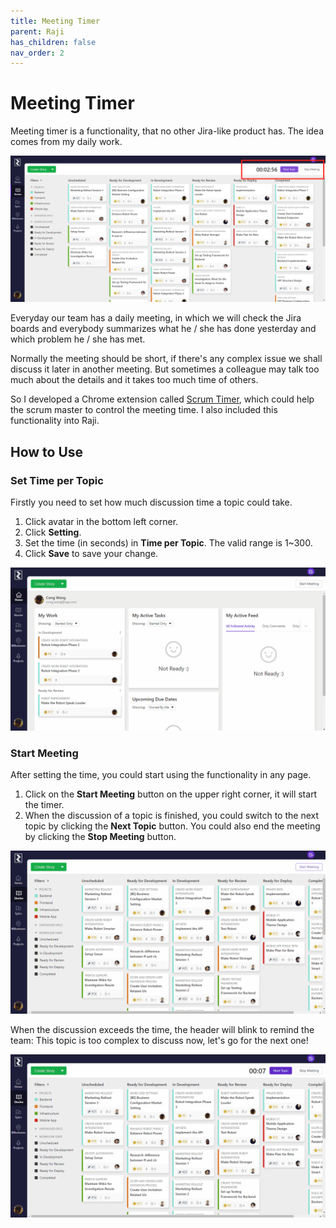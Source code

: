 ```yaml
---
title: Meeting Timer
parent: Raji
has_children: false
nav_order: 2
---
```


# Meeting Timer

Meeting timer is a functionality, that no other Jira-like product has. The idea comes from my daily work.

![Meeting Timer](https://raw.githubusercontent.com/cwang1221/cwang1221.github.io/main/images/meetingTimer.png)

Everyday our team has a daily meeting, in which we will check the Jira boards and everybody summarizes what he / she has done yesterday and which problem he / she has met.

Normally the meeting should be short, if there's any complex issue we shall discuss it later in another meeting. But sometimes a colleague may talk too much about the details and it takes too much time of others.

So I developed a Chrome extension called [Scrum Timer](https://chrome.google.com/webstore/detail/scrum-timer/nnbobiopmflhekiicebfiohdfbdgbgbi), which could help the scrum master to control the meeting time. I also included this functionality into Raji.

## How to Use

### Set Time per Topic
Firstly you need to set how much discussion time a topic could take.
1. Click avatar in the bottom left corner.
2. Click **Setting**.
3. Set the time (in seconds) in **Time per Topic**. The valid range is 1~300.
4. Click **Save** to save your change.

![Set time](https://raw.githubusercontent.com/cwang1221/cwang1221.github.io/main/images/setTime.gif)

### Start Meeting
After setting the time, you could start using the functionality in any page.
1. Click on the **Start Meeting** button on the upper right corner, it will start the timer.
2. When the discussion of a topic is finished, you could switch to the next topic by clicking the **Next Topic** button. You could also end the meeting by clicking the **Stop Meeting** button.

![Meeting](https://raw.githubusercontent.com/cwang1221/cwang1221.github.io/main/images/startMeeting.gif)

When the discussion exceeds the time, the header will blink to remind the team: This topic is too complex to discuss now, let's go for the next one!

![Time up](https://raw.githubusercontent.com/cwang1221/cwang1221.github.io/main/images/timeUp.gif)
